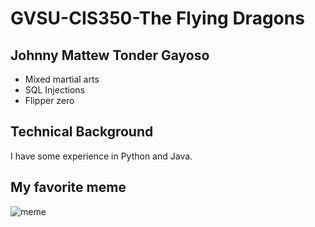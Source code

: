# GVSU-CIS350-The Flying Dragons
## Johnny Mattew Tonder Gayoso
* Mixed martial arts
* SQL Injections
* Flipper zero

## Technical Background
I have some experience in Python and Java.

## My favorite meme
![meme](https://images7.memedroid.com/images/UPLOADED888/5df3c162db67b.jpeg)
